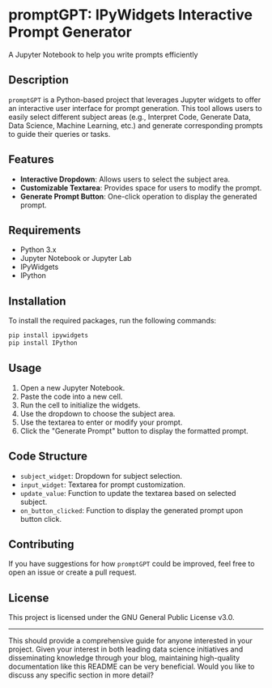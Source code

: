# promptGPT: IPyWidgets Interactive Prompt Generator
A Jupyter Notebook to help you write prompts efficiently

## Description

`promptGPT` is a Python-based project that leverages Jupyter widgets to offer an interactive user interface for prompt generation. This tool allows users to easily select different subject areas (e.g., Interpret Code, Generate Data, Data Science, Machine Learning, etc.) and generate corresponding prompts to guide their queries or tasks.

## Features

- **Interactive Dropdown**: Allows users to select the subject area.
- **Customizable Textarea**: Provides space for users to modify the prompt.
- **Generate Prompt Button**: One-click operation to display the generated prompt.

## Requirements

- Python 3.x
- Jupyter Notebook or Jupyter Lab
- IPyWidgets
- IPython

## Installation

To install the required packages, run the following commands:

```bash
pip install ipywidgets
pip install IPython
```

## Usage

1. Open a new Jupyter Notebook.
2. Paste the code into a new cell.
3. Run the cell to initialize the widgets.
4. Use the dropdown to choose the subject area.
5. Use the textarea to enter or modify your prompt.
6. Click the "Generate Prompt" button to display the formatted prompt.

## Code Structure

- `subject_widget`: Dropdown for subject selection.
- `input_widget`: Textarea for prompt customization.
- `update_value`: Function to update the textarea based on selected subject.
- `on_button_clicked`: Function to display the generated prompt upon button click.

## Contributing

If you have suggestions for how `promptGPT` could be improved, feel free to open an issue or create a pull request.

## License

This project is licensed under the GNU General Public License v3.0.

---

This should provide a comprehensive guide for anyone interested in your project. Given your interest in both leading data science initiatives and disseminating knowledge through your blog, maintaining high-quality documentation like this README can be very beneficial. Would you like to discuss any specific section in more detail?
